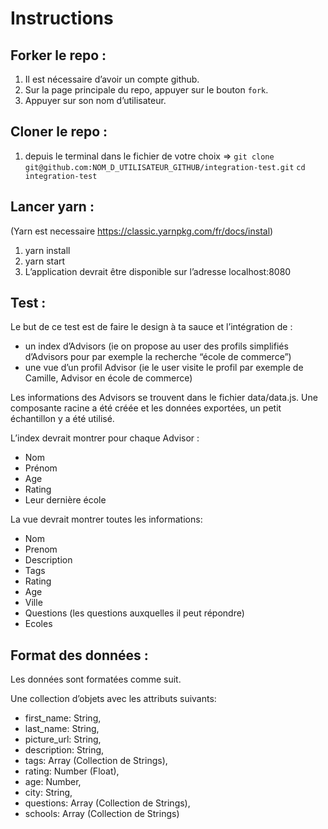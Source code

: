 # Instructions

## Forker le repo :
 1. Il est nécessaire d’avoir un compte github.
 2. Sur la page principale du repo, appuyer sur le bouton `fork`.
 3. Appuyer sur son nom d’utilisateur.

## Cloner le repo :
 1. depuis le terminal dans le fichier de votre choix =>
 `git clone git@github.com:NOM_D_UTILISATEUR_GITHUB/integration-test.git`
 `cd integration-test`

## Lancer yarn :
 (Yarn est necessaire https://classic.yarnpkg.com/fr/docs/instal)
 1. yarn install
 2. yarn start
 3. L’application devrait être disponible sur l’adresse localhost:8080

## Test :

  Le but de ce test est de faire le design à ta sauce et l’intégration de :
  - un index d’Advisors (ie on propose au user des profils simplifiés d’Advisors pour par exemple la recherche “école de commerce”)
  - une vue d’un profil Advisor (ie le user visite le profil par exemple de Camille, Advisor en école de commerce)

  Les informations des Advisors se trouvent dans le fichier data/data.js.
  Une composante racine a été créée et les données exportées, un petit échantillon y a été utilisé.

  L’index devrait montrer pour chaque Advisor :
  - Nom
  - Prénom
  - Age
  - Rating
  - Leur dernière école

  La vue devrait montrer toutes les informations:
  - Nom
  - Prenom
  - Description
  - Tags
  - Rating
  - Age
  - Ville
  - Questions (les questions auxquelles il peut répondre)
  - Ecoles

## Format des données :

  Les données sont formatées comme suit.

  Une collection d’objets avec les attributs suivants:
  - first_name: String,
  - last_name: String,
  - picture_url: String,
  - description: String,
  - tags: Array<String> (Collection de Strings),
  - rating: Number (Float),
  - age: Number,
  - city: String,
  - questions: Array<String> (Collection de Strings),
  - schools: Array<String> (Collection de Strings)
